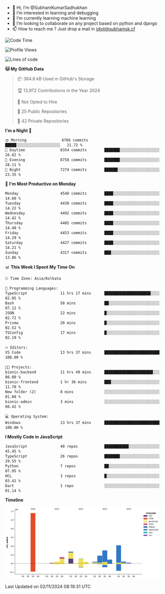 - 👋 Hi, I’m @SubhamKumarSadhukhan
- 👀 I’m interested in learning and debugging
- 🌱 I’m currently learning machine learning
- 💞️ I’m looking to collaborate on any project based on python and django
- 📫 How to reach me ?
      Just drop a mail in idiot@subhamsk.cf

<!---
SubhamKumarSadhukhan/SubhamKumarSadhukhan is a ✨ special ✨ repository because its `README.md` (this file) appears on your GitHub profile.
You can click the Preview link to take a look at your changes.
--->


<!--START_SECTION:waka-->
![Code Time](http://img.shields.io/badge/Code%20Time-2%2C583%20hrs%2041%20mins-blue)

![Profile Views](http://img.shields.io/badge/Profile%20Views-4-blue)

![Lines of code](https://img.shields.io/badge/From%20Hello%20World%20I%27ve%20Written-2.8%20million%20lines%20of%20code-blue)

**🐱 My GitHub Data** 

> 📦 384.8 kB Used in GitHub's Storage 
 > 
> 🏆 13,972 Contributions in the Year 2024
 > 
> 🚫 Not Opted to Hire
 > 
> 📜 25 Public Repositories 
 > 
> 🔑 42 Private Repositories 
 > 
**I'm a Night 🦉** 

```text
🌞 Morning                6766 commits        █████░░░░░░░░░░░░░░░░░░░░   21.72 % 
🌆 Daytime                8354 commits        ███████░░░░░░░░░░░░░░░░░░   26.82 % 
🌃 Evening                8758 commits        ███████░░░░░░░░░░░░░░░░░░   28.11 % 
🌙 Night                  7274 commits        ██████░░░░░░░░░░░░░░░░░░░   23.35 % 
```
📅 **I'm Most Productive on Monday** 

```text
Monday                   4548 commits        ████░░░░░░░░░░░░░░░░░░░░░   14.60 % 
Tuesday                  4430 commits        ████░░░░░░░░░░░░░░░░░░░░░   14.22 % 
Wednesday                4492 commits        ████░░░░░░░░░░░░░░░░░░░░░   14.42 % 
Thursday                 4485 commits        ████░░░░░░░░░░░░░░░░░░░░░   14.40 % 
Friday                   4453 commits        ████░░░░░░░░░░░░░░░░░░░░░   14.29 % 
Saturday                 4427 commits        ████░░░░░░░░░░░░░░░░░░░░░   14.21 % 
Sunday                   4317 commits        ███░░░░░░░░░░░░░░░░░░░░░░   13.86 % 
```


📊 **This Week I Spent My Time On** 

```text
🕑︎ Time Zone: Asia/Kolkata

💬 Programming Languages: 
TypeScript               11 hrs 17 mins      █████████████████████░░░░   82.85 % 
Bash                     58 mins             ██░░░░░░░░░░░░░░░░░░░░░░░   07.12 % 
JSON                     22 mins             █░░░░░░░░░░░░░░░░░░░░░░░░   02.72 % 
Prisma                   20 mins             █░░░░░░░░░░░░░░░░░░░░░░░░   02.52 % 
TSConfig                 17 mins             █░░░░░░░░░░░░░░░░░░░░░░░░   02.19 % 

🔥 Editors: 
VS Code                  13 hrs 37 mins      █████████████████████████   100.00 % 

🐱‍💻 Projects: 
bionic-backend           11 hrs 49 mins      ██████████████████████░░░   86.80 % 
bionic-frontend          1 hr 36 mins        ███░░░░░░░░░░░░░░░░░░░░░░   11.78 % 
New folder (2)           8 mins              ░░░░░░░░░░░░░░░░░░░░░░░░░   01.00 % 
bionic-admin             3 mins              ░░░░░░░░░░░░░░░░░░░░░░░░░   00.42 % 

💻 Operating System: 
Windows                  13 hrs 37 mins      █████████████████████████   100.00 % 
```

**I Mostly Code in JavaScript** 

```text
JavaScript               40 repos            ███████████░░░░░░░░░░░░░░   45.45 % 
TypeScript               26 repos            ███████░░░░░░░░░░░░░░░░░░   29.55 % 
Python                   7 repos             ██░░░░░░░░░░░░░░░░░░░░░░░   07.95 % 
HCL                      3 repos             █░░░░░░░░░░░░░░░░░░░░░░░░   03.41 % 
Dart                     1 repo              ░░░░░░░░░░░░░░░░░░░░░░░░░   01.14 % 
```



**Timeline**

![Lines of Code chart](https://raw.githubusercontent.com/SubhamKumarSadhukhan/SubhamKumarSadhukhan/main/assets/bar_graph.png)


 Last Updated on 02/11/2024 08:19:31 UTC
<!--END_SECTION:waka-->

